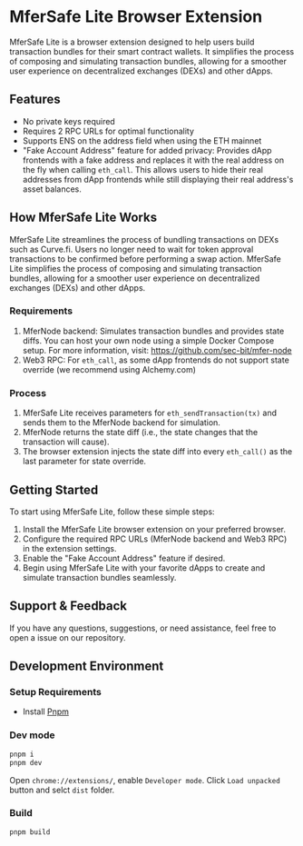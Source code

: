 # MferSafe Lite Browser Extension

MferSafe Lite is a browser extension designed to help users build transaction bundles for their smart contract wallets. It simplifies the process of composing and simulating transaction bundles, allowing for a smoother user experience on decentralized exchanges (DEXs) and other dApps.

## Features

- No private keys required
- Requires 2 RPC URLs for optimal functionality
- Supports ENS on the address field when using the ETH mainnet
- "Fake Account Address" feature for added privacy: Provides dApp frontends with a fake address and replaces it with the real address on the fly when calling `eth_call`. This allows users to hide their real addresses from dApp frontends while still displaying their real address's asset balances.

## How MferSafe Lite Works

MferSafe Lite streamlines the process of bundling transactions on DEXs such as Curve.fi. Users no longer need to wait for token approval transactions to be confirmed before performing a swap action. MferSafe Lite simplifies the process of composing and simulating transaction bundles, allowing for a smoother user experience on decentralized exchanges (DEXs) and other dApps.

### Requirements

1. MferNode backend: Simulates transaction bundles and provides state diffs. You can host your own node using a simple Docker Compose setup. For more information, visit: https://github.com/sec-bit/mfer-node
2. Web3 RPC: For `eth_call`, as some dApp frontends do not support state override (we recommend using Alchemy.com)

### Process

1. MferSafe Lite receives parameters for `eth_sendTransaction(tx)` and sends them to the MferNode backend for simulation.
2. MferNode returns the state diff (i.e., the state changes that the transaction will cause).
3. The browser extension injects the state diff into every `eth_call()` as the last parameter for state override.

## Getting Started

To start using MferSafe Lite, follow these simple steps:

1. Install the MferSafe Lite browser extension on your preferred browser.
2. Configure the required RPC URLs (MferNode backend and Web3 RPC) in the extension settings.
3. Enable the "Fake Account Address" feature if desired.
4. Begin using MferSafe Lite with your favorite dApps to create and simulate transaction bundles seamlessly.

## Support & Feedback

If you have any questions, suggestions, or need assistance, feel free to open a issue on our repository.

## Development Environment

### Setup Requirements

- Install [Pnpm](https://pnpm.io/installation)

### Dev mode

```bash
pnpm i
pnpm dev
```

Open `chrome://extensions/`, enable `Developer mode`. Click `Load unpacked` button and selct `dist` folder.

### Build

```bash
pnpm build
```
